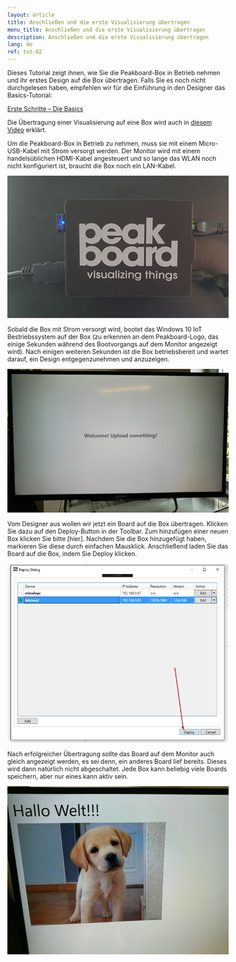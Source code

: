 ```yaml
---
layout: article
title: Anschließen und die erste Visualisierung übertragen
menu_title: Anschließen und die erste Visualisierung übertragen
description: Anschließen und die erste Visualisierung übertragen
lang: de
ref: tut-02
---
```

Dieses Tutorial zeigt ihnen, wie Sie die Peakboard-Box in Betrieb nehmen und ihr erstes Design auf die Box übertragen. Falls Sie es noch nicht durchgelesen haben, empfehlen wir für die Einführung in den Designer das Basics-Tutorial:

[Erste Schritte – Die Basics](/tutorials/01-de-peakboard-designer-basics.html)



Die Übertragung einer Visualisierung auf eine Box wird auch in [diesem Video](video_tutorials/19-visualisierung-installieren.html) erklärt.



Um die Peakboard-Box in Betrieb zu nehmen, muss sie mit einem Micro-USB-Kabel mit Strom versorgt werden. Der Monitor wird mit einem handelsüblichen HDMI-Kabel angesteuert und so lange das WLAN noch nicht konfiguriert ist, braucht die Box noch ein LAN-Kabel.

![image_1](/assets/images/Tutorial/Connecting/TutorialBox01.jpg)

Sobald die Box mit Strom versorgt wird, bootet das Windows 10 IoT Bestriebssystem auf der Box (zu erkennen an dem Peakboard-Logo, das einige Sekunden während des Bootvorgangs auf dem Monitor angezeigt wird). Nach einigen weiteren Sekunden ist die Box betriebsbereit und wartet darauf, ein Design entgegenzunehmen und anzuzeigen.

![image_1](/assets/images/Tutorial/Connecting/TutorialBox02.jpg)

Vom Designer aus wollen wir jetzt ein Board auf die Box übertragen. Klicken Sie dazu auf den Deploy-Button in der Toolbar. Zum hinzufügen einer neuen Box klicken Sie bitte [hier]. Nachdem Sie die Box hinzugefügt haben, markieren Sie diese durch einfachen Mausklick. Anschließend laden Sie das Board auf die Box, indem Sie Deploy klicken.

![image_1](/assets/images/Tutorial/Connecting/ErsteSchrittePBBox2.png)

Nach erfolgreicher Übertragung sollte das Board auf dem Monitor auch gleich angezeigt werden, es sei denn, ein anderes Board lief bereits. Dieses wird dann natürlich nicht abgeschaltet. Jede Box kann beliebig viele Boards speichern, aber nur eines kann aktiv sein.

![image_1](/assets/images/Tutorial/Connecting/TutorialBox05.jpg)
